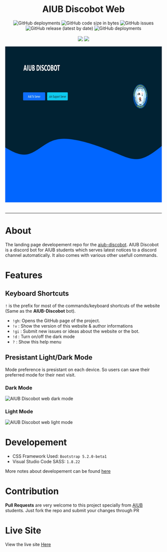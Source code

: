 <h1 align="center">AIUB Discobot Web</h1>

<p align="center">
<img alt="GitHub deployments" src="https://img.shields.io/github/deployments/abir-tx/aiub-discobot.web/github-pages?label=GitHub%20Pages&logo=github&style=for-the-badge">
<img alt="GitHub code size in bytes" src="https://img.shields.io/github/languages/code-size/abir-tx/aiub-discobot.web?style=for-the-badge">
<img alt="GitHub issues" src="https://img.shields.io/github/issues/abir-tx/aiub-discobot.web?logo=github&style=for-the-badge">
<img alt="GitHub release (latest by date)" src="https://img.shields.io/github/v/release/abir-tx/aiub-discobot.web?style=for-the-badge">
<img alt="GitHub deployments" src="https://img.shields.io/github/deployments/abir-tx/aiub-discobot.web/preview?label=Developement&logo=git&style=for-the-badge">
<br>
<br>
<img src="https://github.com/Abir-Tx/aiub-discobot.web/actions/workflows/codeql-analysis.yml/badge.svg">
<img src="https://github.com/Abir-Tx/aiub-discobot.web/actions/workflows/release-drafter.yml/badge.svg">
</p>
<img src="../res/images/aiub-discobot-website-by-Mushfiqur-Rahman-Abir.jpeg" height="500vh" width="1000vw" alt="AIUB Discobot Official Website Screenshot Built By Mushfiqur Rahman Abir">

<br>
<br>
<hr>

# About
The landing page developement repo for the [aiub-discobot](https://www.google.com/search?q=aiub+discobot&sxsrf=ALiCzsbDLWoh_WP0U2oXEVqTsHqpRSBv8g%3A1654705282035&source=hp&ei=gcygYsnCPKeeseMPsfmgiA0&iflsig=AJiK0e8AAAAAYqDakhLoCJPKt40hzGeApvnHlFFX9Gk9&oq=aiub+di&gs_lcp=Cgdnd3Mtd2l6EAMYADIECCMQJzIECCMQJzIECCMQJzIFCAAQgAQyBQgAEIAEMgUIABCABDIFCAAQgAQyBQgAEIAEMgYIABAeEBYyBggAEB4QFjoLCC4QgAQQsQMQgwE6CwgAEIAEELEDEIMBOgUILhCABDoLCC4QgAQQxwEQrwFQAFi9CGD_D2gAcAB4AIABngKIAZwHkgEFMC4xLjOYAQCgAQE&sclient=gws-wiz). AIUB Discobot is a discord bot for AIUB students which serves latest notices to a discord channel automatically. It also comes with various other usefull commands. 

# Features

## Keyboard Shortcuts

`!` is the prefix for most of the commands/keyboard shortcuts of the website (Same as the **AIUB-Discobot** bot).

- `!gh`: Opens the GitHub page of the project.
- `!v` : Show the version of this website & author informations
- `!gi` : Submit new issues or ideas about the website or the bot.
- `!d` : Turn on/off the dark mode
- `?` : Show this help menu

## Presistant Light/Dark Mode

Mode preference is presistant on each device. So users can save their preferred mode for their next visit.

### Dark Mode
![AIUB Discobot web dark mode](https://user-images.githubusercontent.com/28858998/179418950-7fe0d0f9-c535-4c54-996e-fca730814542.jpeg)

### Light Mode
![AIUB Discobot web light mode](https://user-images.githubusercontent.com/28858998/179418953-bf8b58c3-4d87-4cba-9d76-89fbe3cefd9e.jpeg)


# Developement

- CSS Framework Used: `Bootstrap 5.2.0-beta1`
- Visual Studio Code SASS: `1.8.22`

More notes about developement can be found [here](./Developement.md)

# Contribution

**Pull Requests** are very welcome to this project specially from [AIUB](https://aiub.edu) students. Just fork the repo and submit your changes through PR


# Live Site

View the live site [Here](https://aiub-discobot.vercel.app)
